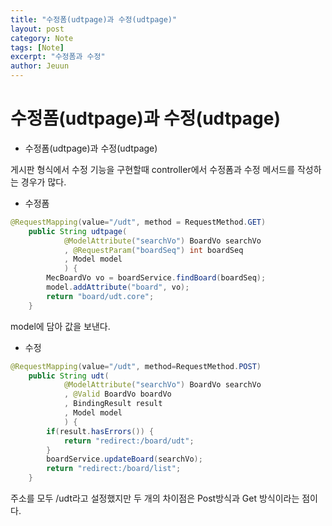 ```yaml
---
title: "수정폼(udtpage)과 수정(udtpage)"
layout: post
category: Note
tags: [Note]
excerpt: "수정폼과 수정"
author: Jeuun
---
```


# 수정폼(udtpage)과 수정(udtpage)

- 수정폼(udtpage)과 수정(udtpage)

게시판 형식에서 수정 기능을 구현할때 controller에서 수정폼과 수정 메서드를 작성하는 경우가 많다.

- 수정폼
```java
@RequestMapping(value="/udt", method = RequestMethod.GET)
	public String udtpage(
			@ModelAttribute("searchVo") BoardVo searchVo
			, @RequestParam("boardSeq") int boardSeq
			, Model model
			) {
		MecBoardVo vo = boardService.findBoard(boardSeq);
		model.addAttribute("board", vo);
		return "board/udt.core";
	}
```
model에 담아 값을 보낸다.

- 수정
```java
@RequestMapping(value="/udt", method=RequestMethod.POST)
	public String udt(
			@ModelAttribute("searchVo") BoardVo searchVo
			, @Valid BoardVo boardVo
			, BindingResult result
			, Model model
			) {
		if(result.hasErrors()) { 
			return "redirect:/board/udt"; 
		}
		boardService.updateBoard(searchVo);
		return "redirect:/board/list";
	}
```
주소를 모두 /udt라고 설정했지만 두 개의 차이점은 Post방식과 Get 방식이라는 점이다. 
